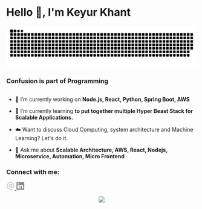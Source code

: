 <!--h1 without bottom border-->
<div>
    <h1 style="display: inline-block">Hello 👋, I'm Keyur Khant</h1>
</div>


<!--- snake -->
<div align="center">
  <img  src="https://github.com/1999AZZAR/1999AZZAR/blob/main/resources/img/grid-snake.svg"
       alt="snake" /></a>
</div>


<!--h2 without bottom border-->
<div>
    <summary><h3 style="display: inline-block">Confusion is part of Programming</h3></summary>
</div>


<!--Intro start-->
- 🔭 I’m currently working on **Node.js, React, Python, Spring Boot, AWS**

- 🌱 I’m currently learning **to put together multiple Hyper Beast Stack for Scalable Applications.**

- ☁️ Want to discuss Cloud Computing, system architecture and Machine Learning? Let's do it.

- 💬 Ask me about **Scalable Architecture, AWS, React, Nodejs, Microservice, Automation, Micro Frontend**

<!--Intro end-->

<h3>Connect with me:</h3>
  
<a aligh="left" href="mailto:keyurpkhant@gmail.com" target="_blank" rel="noreferrer noopener">
    <img src="https://raw.githubusercontent.com/0xShapeShifter/dev-story/master/public/images/socials/at.svg" alt="Email" width="22" height="22" />
</a> 
<a aligh="left" href="https://www.linkedin.com/in/keyurkhant/" target="_blank" rel="noreferrer noopener">
    <img src="https://raw.githubusercontent.com/0xShapeShifter/dev-story/master/public/images/socials/linkedin.svg" alt="LinkedIn" width="22" height="22" />
</a>


<!--profile visit count-->
<div align="center">
  
[![](https://visitcount.itsvg.in/api?id=keyurkhant&icon=3&color=6)](https://visitcount.itsvg.in)
  
</div>
